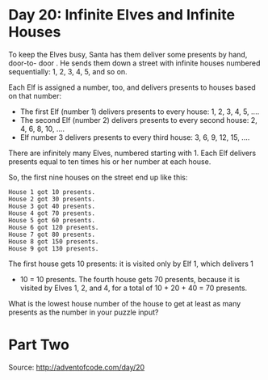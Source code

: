 Day 20: Infinite Elves and Infinite Houses
==========================================

To keep the Elves busy, Santa has them deliver some presents by hand, door-to-
door .  He sends them down a street with infinite houses numbered sequentially:
1, 2, 3, 4, 5, and so on.

Each Elf is assigned a number, too, and delivers presents to houses based on
that number:
- The first Elf (number 1) delivers presents to every house: 1, 2, 3, 4, 5,
  ....
- The second Elf (number 2) delivers presents to every second house: 2, 4, 6,
  8, 10, ....
- Elf number 3 delivers presents to every third house: 3, 6, 9, 12, 15, ....

There are infinitely many Elves, numbered starting with 1.  Each Elf delivers
presents equal to ten times his or her number at each house.

So, the first nine houses on the street end up like this:

    House 1 got 10 presents.
    House 2 got 30 presents.
    House 3 got 40 presents.
    House 4 got 70 presents.
    House 5 got 60 presents.
    House 6 got 120 presents.
    House 7 got 80 presents.
    House 8 got 150 presents.
    House 9 got 130 presents.

The first house gets 10 presents: it is visited only by Elf 1, which delivers 1
* 10 = 10 presents.  The fourth house gets 70 presents, because it is visited by
Elves 1, 2, and 4, for a total of 10 + 20 + 40 = 70 presents.

What is the lowest house number of the house to get at least as many presents as
the number in your puzzle input?

Part Two
========

Source: http://adventofcode.com/day/20
